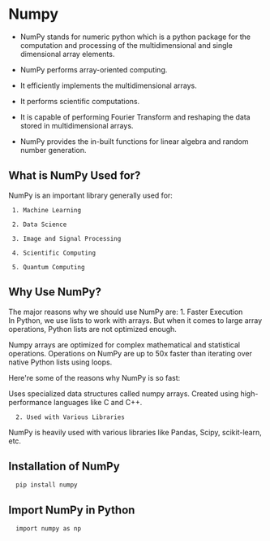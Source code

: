 # Numpy
- NumPy stands for numeric python which is a python package for the computation and processing of the multidimensional and single dimensional array elements.
  
- NumPy performs array-oriented computing.
  
- It efficiently implements the multidimensional arrays.
- It performs scientific computations.
- It is capable of performing Fourier Transform and reshaping the data stored in multidimensional arrays.
- NumPy provides the in-built functions for linear algebra and random number generation.

## What is NumPy Used for?
   NumPy is an important library generally used for:
   
     1. Machine Learning
     
     2. Data Science
     
     3. Image and Signal Processing
     
     4. Scientific Computing
     
     5. Quantum Computing

## Why Use NumPy?
   The major reasons why we should use NumPy are:
      1. Faster Execution  
      In Python, we use lists to work with arrays. But when it comes to large array operations, Python lists are not optimized enough.

Numpy arrays are optimized for complex mathematical and statistical operations. Operations on NumPy are up to 50x faster than iterating over native Python lists using loops.

Here're some of the reasons why NumPy is so fast:

Uses specialized data structures called numpy arrays.
Created using high-performance languages like C and C++.

      2. Used with Various Libraries

NumPy is heavily used with various libraries like Pandas, Scipy, scikit-learn, etc.
  ## Installation of NumPy
      pip install numpy
      
  ## Import NumPy in Python
      import numpy as np
